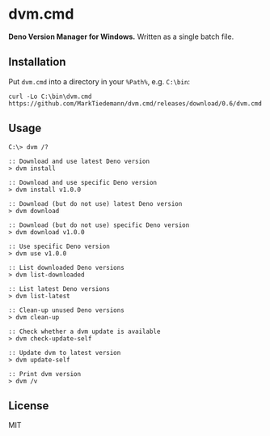 # dvm.cmd

**Deno Version Manager for Windows.** Written as a single batch file.

## Installation

Put `dvm.cmd` into a directory in your `%Path%`, e.g. `C:\bin`:

```batch
curl -Lo C:\bin\dvm.cmd https://github.com/MarkTiedemann/dvm.cmd/releases/download/0.6/dvm.cmd
```

## Usage

```batch
C:\> dvm /?

:: Download and use latest Deno version
> dvm install
 
:: Download and use specific Deno version
> dvm install v1.0.0

:: Download (but do not use) latest Deno version
> dvm download

:: Download (but do not use) specific Deno version
> dvm download v1.0.0

:: Use specific Deno version
> dvm use v1.0.0

:: List downloaded Deno versions
> dvm list-downloaded

:: List latest Deno versions
> dvm list-latest

:: Clean-up unused Deno versions
> dvm clean-up

:: Check whether a dvm update is available
> dvm check-update-self

:: Update dvm to latest version
> dvm update-self

:: Print dvm version
> dvm /v
```

## License

MIT
